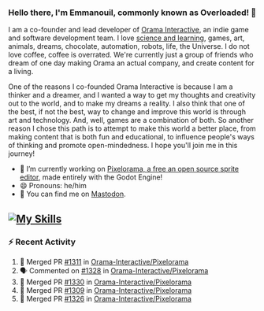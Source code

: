 ### Hello there, I'm Emmanouil, commonly known as Overloaded! 👋
I am a co-founder and lead developer of [Orama Interactive](https://www.oramainteractive.com/), an indie game and software development team. I love [science and learning](https://github.com/OverloadedOrama/KnowledgeBase), games, art, animals, dreams, chocolate, automation, robots, life, the Universe. I do not love coffee, coffee is overrated. We're currently just a group of friends who dream of one day making Orama an actual company, and create content for a living.

One of the reasons I co-founded Orama Interactive is because I am a thinker and a dreamer, and I wanted a way to get my thoughts and creativity out to the world, and to make my dreams a reality. I also think that one of the best, if not the best, way to change and improve this world is through art and technology. And, well, games are a combination of both. So another reason I chose this path is to attempt to make this world a better place, from making content that is both fun and educational, to influence people's ways of thinking and promote open-mindedness. I hope you'll join me in this journey!

- 🔭 I’m currently working on [Pixelorama, a free an open source sprite editor](https://github.com/Orama-Interactive/Pixelorama), made entirely with the Godot Engine!
- 😄 Pronouns: he/him
- 🐘 You can find me on <a rel="me" href="https://mastodon.social/@Overloaded">Mastodon</a>.

[![My Skills](https://skillicons.dev/icons?i=godot,py,cpp,cs,git,linux,html)](https://skillicons.dev)
---

### :zap: Recent Activity

<!--START_SECTION:activity-->
1. 🎉 Merged PR [#1311](https://github.com/Orama-Interactive/Pixelorama/pull/1311) in [Orama-Interactive/Pixelorama](https://github.com/Orama-Interactive/Pixelorama)
2. 🗣 Commented on [#1328](https://github.com/Orama-Interactive/Pixelorama/pull/1328#issuecomment-3201728555) in [Orama-Interactive/Pixelorama](https://github.com/Orama-Interactive/Pixelorama)
3. 🎉 Merged PR [#1330](https://github.com/Orama-Interactive/Pixelorama/pull/1330) in [Orama-Interactive/Pixelorama](https://github.com/Orama-Interactive/Pixelorama)
4. 🎉 Merged PR [#1309](https://github.com/Orama-Interactive/Pixelorama/pull/1309) in [Orama-Interactive/Pixelorama](https://github.com/Orama-Interactive/Pixelorama)
5. 🎉 Merged PR [#1326](https://github.com/Orama-Interactive/Pixelorama/pull/1326) in [Orama-Interactive/Pixelorama](https://github.com/Orama-Interactive/Pixelorama)
<!--END_SECTION:activity-->

<!--
**OverloadedOrama/OverloadedOrama** is a ✨ _special_ ✨ repository because its `README.md` (this file) appears on your GitHub profile.

Here are some ideas to get you started:

- 👯 I’m looking to collaborate on ...
- 🤔 I’m looking for help with ...
- 💬 Ask me about ...
- 📫 How to reach me: ...
- ⚡ Fun fact: ...
-->
